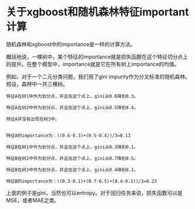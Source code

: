 # 关于xgboost和随机森林特征important计算

随机森林和xgboost中的importance是一样的计算方法。

概括地说，一棵树中，某个特征的importance就是损失函数在这个特征切分点上的提升。在整个模型中，importance就是它在所有树上importance的均值。

例如，对于一个二元分类问题，我们用了gini impurity作为分叉标准的随机森林。假设，森林中一共三棵树。

    特征A在树1中作为划分点，并且在这个点上，gini从0.6降到0.3。

    特征A在树2中作为划分点，并且在这个点上，gini从0.5降到0.4。

    特征A并没有出现在树3中。
    

    特征A的importance为：((0.6-0.3)+(0.5-0.4))/3=0.13

    特征B在树1中作为划分点，并且在这个点上，gini从0.3降到0.1。

    特征B在树2中作为划分点，并且在这个点上，gini从0.7降到0.5。

    特征B在树3中作为划分点，并且在这个点上，gini从0.4降到0.1。

    特征B的importance为：((0.3-0.1)+(0.7-0.5)+(0.4-0.1))/3=0.23



上面的例子是gini，当然也可以entropy。对于回归任务来说，损失函数可以是MSE，或者MAE之类。